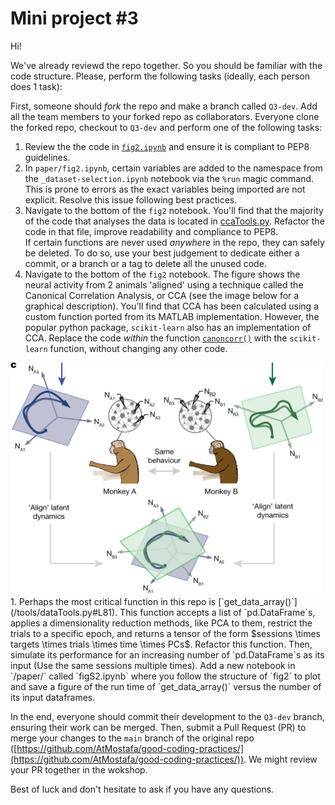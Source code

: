# Mini project #3

Hi!

We've already reviewd the repo together. So you should be familiar with the code structure.
Please, perform the following tasks (ideally, each person does 1 task):

First, someone should _fork_ the repo and make a branch called `Q3-dev`. Add all the team members to your forked repo as collaborators. Everyone clone the forked repo, checkout to `Q3-dev` and perform one of the following tasks:

1. Review the the code in [`fig2.ipynb`](/paper/fig2.ipynb) and ensure it is compliant to PEP8 guidelines.
1. In `paper/fig2.ipynb`, certain variables are added to the namespace from the `_dataset-selection.ipynb` notebook via the `%run` magic command. This is prone to errors as the exact variables being imported are not explicit. Resolve this issue following best practices.
1. Navigate to the bottom of the `fig2` notebook. You'll find that the majority of the code that analyses the data is located in [ccaTools.py](/tools/ccaTools.py). Refactor the code in that file, improve readability and compliance to PEP8.  
If certain functions are never used _anywhere_ in the repo, they can safely be deleted. To do so, use your best judgement to dedicate either a commit, or a branch or a tag to delete all the unused code.
1. Navigate to the bottom of the `fig2` notebook. The figure shows the neural activity from 2 animals 'aligned' using a technique called the Canonical Correlation Analysis, or CCA (see the image below for a graphical description). You'll find that CCA has been calculated using a custom function ported from its MATLAB implementation. However, the popular python package, `scikit-learn` also has an implementation of CCA. Replace the code _within_ the function [`canoncorr()`](/tools/ccaTools.py#L315) with the `scikit-learn` function, without changing any other code.  
<img src="./image/what-is-cca.png" alt="cca" width="500" />
1. Perhaps the most critical function in this repo is [`get_data_array()`](/tools/dataTools.py#L81). This function accepts a list of `pd.DataFrame`s, applies a dimensionality reduction methods, like PCA to them, restrict the trials to a specific epoch, and returns a tensor  of the form $sessions \times targets \times trials \times time \times PCs$. Refactor this function. Then, simulate its performance for an increasing number of `pd.DataFrame`s as its input (Use the same sessions multiple times). Add a new notebook in `/paper/` called `figS2.ipynb` where you follow the structure of `fig2` to plot and save a figure of the run time of `get_data_array()` versus the number of its input dataframes.

In the end, everyone should commit their development to the `Q3-dev` branch, ensuring their work can be merged. Then, submit a Pull Request (PR) to merge your changes to the `main` branch of the original repo ([https://github.com/AtMostafa/good-coding-practices/](https://github.com/AtMostafa/good-coding-practices/)). We might review your PR together in the wokshop.

Best of luck and don't hesitate to ask if you have any questions.
